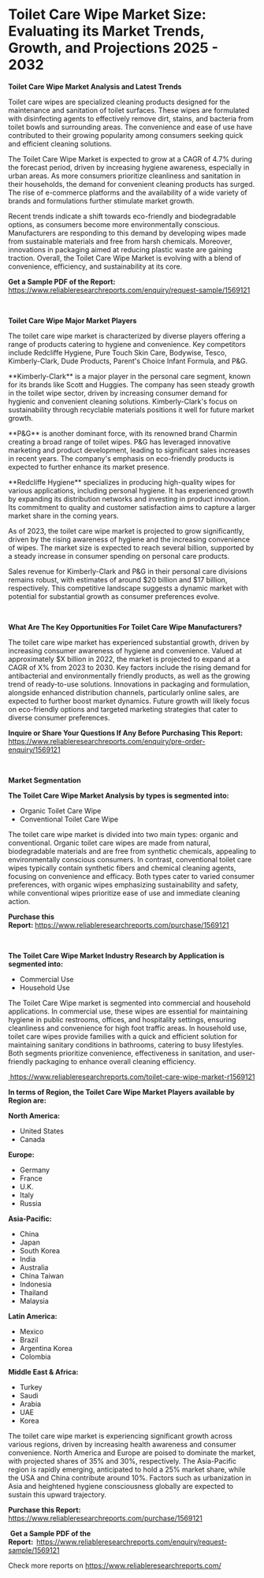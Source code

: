 <p><h1>Toilet Care Wipe Market Size: Evaluating its Market Trends, Growth, and Projections 2025 - 2032</h1></p><p><strong>Toilet Care Wipe Market Analysis and Latest Trends</strong></p>
<p><p>Toilet care wipes are specialized cleaning products designed for the maintenance and sanitation of toilet surfaces. These wipes are formulated with disinfecting agents to effectively remove dirt, stains, and bacteria from toilet bowls and surrounding areas. The convenience and ease of use have contributed to their growing popularity among consumers seeking quick and efficient cleaning solutions.</p><p>The Toilet Care Wipe Market is expected to grow at a CAGR of 4.7% during the forecast period, driven by increasing hygiene awareness, especially in urban areas. As more consumers prioritize cleanliness and sanitation in their households, the demand for convenient cleaning products has surged. The rise of e-commerce platforms and the availability of a wide variety of brands and formulations further stimulate market growth. </p><p>Recent trends indicate a shift towards eco-friendly and biodegradable options, as consumers become more environmentally conscious. Manufacturers are responding to this demand by developing wipes made from sustainable materials and free from harsh chemicals. Moreover, innovations in packaging aimed at reducing plastic waste are gaining traction. Overall, the Toilet Care Wipe Market is evolving with a blend of convenience, efficiency, and sustainability at its core.</p></p>
<p><strong>Get a Sample PDF of the Report:&nbsp;</strong> <a href="https://www.reliableresearchreports.com/enquiry/request-sample/1569121?utm_campaign=2295&utm_medium=2&utm_source=Github&utm_content=ia&utm_term=25032025&utm_id=toilet-care-wipe">https://www.reliableresearchreports.com/enquiry/request-sample/1569121</a></p>
<p>&nbsp;</p>
<p><strong>Toilet Care Wipe Major Market Players</strong></p>
<p><p>The toilet care wipe market is characterized by diverse players offering a range of products catering to hygiene and convenience. Key competitors include Redcliffe Hygiene, Pure Touch Skin Care, Bodywise, Tesco, Kimberly-Clark, Dude Products, Parent's Choice Infant Formula, and P&G.</p><p>**Kimberly-Clark** is a major player in the personal care segment, known for its brands like Scott and Huggies. The company has seen steady growth in the toilet wipe sector, driven by increasing consumer demand for hygienic and convenient cleaning solutions. Kimberly-Clark's focus on sustainability through recyclable materials positions it well for future market growth.</p><p>**P&G** is another dominant force, with its renowned brand Charmin creating a broad range of toilet wipes. P&G has leveraged innovative marketing and product development, leading to significant sales increases in recent years. The company's emphasis on eco-friendly products is expected to further enhance its market presence.</p><p>**Redcliffe Hygiene** specializes in producing high-quality wipes for various applications, including personal hygiene. It has experienced growth by expanding its distribution networks and investing in product innovation. Its commitment to quality and customer satisfaction aims to capture a larger market share in the coming years.</p><p>As of 2023, the toilet care wipe market is projected to grow significantly, driven by the rising awareness of hygiene and the increasing convenience of wipes. The market size is expected to reach several billion, supported by a steady increase in consumer spending on personal care products.</p><p>Sales revenue for Kimberly-Clark and P&G in their personal care divisions remains robust, with estimates of around $20 billion and $17 billion, respectively. This competitive landscape suggests a dynamic market with potential for substantial growth as consumer preferences evolve.</p></p>
<p>&nbsp;</p>
<p><strong>What Are The Key Opportunities For Toilet Care Wipe Manufacturers?</strong></p>
<p><p>The toilet care wipe market has experienced substantial growth, driven by increasing consumer awareness of hygiene and convenience. Valued at approximately $X billion in 2022, the market is projected to expand at a CAGR of X% from 2023 to 2030. Key factors include the rising demand for antibacterial and environmentally friendly products, as well as the growing trend of ready-to-use solutions. Innovations in packaging and formulation, alongside enhanced distribution channels, particularly online sales, are expected to further boost market dynamics. Future growth will likely focus on eco-friendly options and targeted marketing strategies that cater to diverse consumer preferences.</p></p>
<p><strong>Inquire or Share Your Questions If Any Before Purchasing This Report:</strong> <a href="https://www.reliableresearchreports.com/enquiry/pre-order-enquiry/1569121?utm_campaign=2295&utm_medium=2&utm_source=Github&utm_content=ia&utm_term=25032025&utm_id=toilet-care-wipe">https://www.reliableresearchreports.com/enquiry/pre-order-enquiry/1569121</a></p>
<p>&nbsp;</p>
<p><strong>Market Segmentation</strong></p>
<p><strong>The Toilet Care Wipe Market Analysis by types is segmented into:</strong></p>
<p><ul><li>Organic Toilet Care Wipe</li><li>Conventional Toilet Care Wipe</li></ul></p>
<p><p>The toilet care wipe market is divided into two main types: organic and conventional. Organic toilet care wipes are made from natural, biodegradable materials and are free from synthetic chemicals, appealing to environmentally conscious consumers. In contrast, conventional toilet care wipes typically contain synthetic fibers and chemical cleaning agents, focusing on convenience and efficacy. Both types cater to varied consumer preferences, with organic wipes emphasizing sustainability and safety, while conventional wipes prioritize ease of use and immediate cleaning action.</p></p>
<p><strong>Purchase this Report:&nbsp;</strong><a href="https://www.reliableresearchreports.com/purchase/1569121?utm_campaign=2295&utm_medium=2&utm_source=Github&utm_content=ia&utm_term=25032025&utm_id=toilet-care-wipe">https://www.reliableresearchreports.com/purchase/1569121</a></p>
<p>&nbsp;</p>
<p><strong>The Toilet Care Wipe Market Industry Research by Application is segmented into:</strong></p>
<p><ul><li>Commercial Use</li><li>Household Use</li></ul></p>
<p><p>The Toilet Care Wipe market is segmented into commercial and household applications. In commercial use, these wipes are essential for maintaining hygiene in public restrooms, offices, and hospitality settings, ensuring cleanliness and convenience for high foot traffic areas. In household use, toilet care wipes provide families with a quick and efficient solution for maintaining sanitary conditions in bathrooms, catering to busy lifestyles. Both segments prioritize convenience, effectiveness in sanitation, and user-friendly packaging to enhance overall cleaning efficiency.</p></p>
<p><a href="https://www.reliableresearchreports.com/toilet-care-wipe-market-r1569121?utm_campaign=2295&utm_medium=2&utm_source=Github&utm_content=ia&utm_term=25032025&utm_id=toilet-care-wipe">&nbsp;https://www.reliableresearchreports.com/toilet-care-wipe-market-r1569121</a></p>
<p><strong>In terms of Region, the Toilet Care Wipe Market Players available by Region are:</strong></p>
<p>
    <p> <strong> North America: </strong>
        <ul>
            <li>United States</li>
            <li>Canada</li>
        </ul>
        </p> 
    <p> <strong> Europe: </strong>
        <ul>
            <li>Germany</li>
            <li>France</li>
            <li>U.K.</li>
            <li>Italy</li>
            <li>Russia</li>
        </ul>
        </p> 
    <p> <strong> Asia-Pacific: </strong>
        <ul>
            <li>China</li>
            <li>Japan</li>
            <li>South Korea</li>
            <li>India</li>
            <li>Australia</li>
            <li>China Taiwan</li>
            <li>Indonesia</li>
            <li>Thailand</li>
            <li>Malaysia</li>
        </ul>
        </p> 
    <p> <strong> Latin America: </strong>
        <ul>
            <li>Mexico</li>
            <li>Brazil</li>
            <li>Argentina Korea</li>
            <li>Colombia</li>
        </ul>
        </p> 
    <p> <strong> Middle East & Africa: </strong>
        <ul>
            <li>Turkey</li>
            <li>Saudi</li>
            <li>Arabia</li>
            <li>UAE</li>
            <li>Korea</li>
        </ul>
    </p>
    </p>
<p><p>The toilet care wipe market is experiencing significant growth across various regions, driven by increasing health awareness and consumer convenience. North America and Europe are poised to dominate the market, with projected shares of 35% and 30%, respectively. The Asia-Pacific region is rapidly emerging, anticipated to hold a 25% market share, while the USA and China contribute around 10%. Factors such as urbanization in Asia and heightened hygiene consciousness globally are expected to sustain this upward trajectory.</p></p>
<p><strong>Purchase this Report: </strong><a href="https://www.reliableresearchreports.com/purchase/1569121?utm_campaign=2295&utm_medium=2&utm_source=Github&utm_content=ia&utm_term=25032025&utm_id=toilet-care-wipe">https://www.reliableresearchreports.com/purchase/1569121</a></p>
<p>&nbsp;<strong>Get a Sample PDF of the Report:&nbsp;&nbsp;</strong><a href="https://www.reliableresearchreports.com/enquiry/request-sample/1569121?utm_campaign=2295&utm_medium=2&utm_source=Github&utm_content=ia&utm_term=25032025&utm_id=toilet-care-wipe">https://www.reliableresearchreports.com/enquiry/request-sample/1569121</a></p>
<p><strong></strong></p>
<p>Check more reports on <a href="https://www.reliableresearchreports.com/?utm_campaign=2295&utm_medium=2&utm_source=Github&utm_content=ia&utm_term=25032025&utm_id=toilet-care-wipe">https://www.reliableresearchreports.com/</a></p>